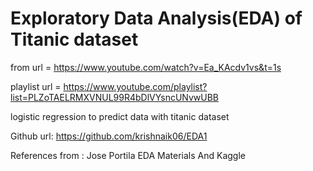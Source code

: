 # Exploratory Data Analysis(EDA) of Titanic dataset   

from url = https://www.youtube.com/watch?v=Ea_KAcdv1vs&t=1s

playlist url = https://www.youtube.com/playlist?list=PLZoTAELRMXVNUL99R4bDlVYsncUNvwUBB

logistic regression to predict data with titanic dataset

Github url: https://github.com/krishnaik06/EDA1

References from : Jose Portila EDA Materials And Kaggle

